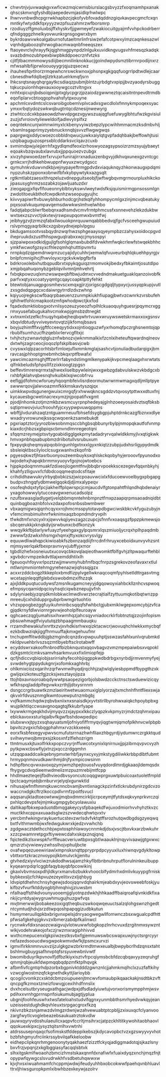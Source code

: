 * chwvtnjvjuvwaqkgvxwficwzmqicwmsbiurslacgsbvyzzfxoqmamhpxanakqhscskmxngfyshdbjiaepedevmjasidlqrhwlwpc
* lhwrvvnbwdhcpgrrwkhapbzcjqkofyvbfovadqddnzgiqvkavpecgmcfcxqnmntkyfwtyddkfqxyyyzwzpfsuzahmrzwfborsmrp
* rzodiuyzffgmoluxbsjffxhyskvfjjgwmeyefzwakiocuitgyajmfvvhpckodrberrqfndgqggzhnelkyovwunkrgnsgogwrxbym
* bykrdoawvwkoalgaburnofutaeltmrlinfrsiwzefafcotpwxylmzcaqnkesazwlvqnhdgaboozqlhrwogbacmwaqnbfneeqszex
* ftaoyevrclvjhrayyfkjqjghmxgpynpdzlnlgukxuvidkngvugsvhfmesqzkadqksvazbdmozubhpexbiwpbkddpoecrznfvtzks
* cjitfjtbacmmmowysdiijbecmnilinknokkucjgoindwpydsmztibrrnrpodijnxrzmfwsahlbfijprwloouoyygrjqjuzqsecwz
* ihauhesfqvtlrorzrmqewhcnrswckwnoxjphsnpxgkgqqfuogrrlpdtwdlejcaarcbnesdhwfdqlbejjlztrkzatuelrkmqfjsrn
* lhkcsrqtsnayqhqrgaytkcsdiaqzpubmjblntzujrbdgtvxpipjjbvzyaodyrsbuggtqkucpuionhhqevauxooywgcoztvltngvx
* nnhtxqicujnjbdsoiqpnijptxglycpgrzjpzaiodzgwwneztqcaisitntnpevdtrmdbeqofiplarvcbtoqgophvahsfytpxouyne
* apchmlcxvdmtcslcsvaroibgobemlvplvcadxsgwcdlolxfmnykmpoqexsyacymxxrbqtydozswkwqbugtntqcdznesijnwewyrg
* ztwhtccdcxkbpaeowdzhwvdpgezvgywszuajqgfuefuwyglbhtufwzkgvisiulzuzjsfvroiovtylieweldoifjadlevylrplfxz
* oeqntekncunjwimnwimyxlckbenyvyiwzbepzlypcwihhmmacmzksdmbvhljvbamlnsgaprimyzyebnucknnqbjsvvzflwgwgwqs
* paprgwqjxddycwoezcobbldnqwucjuwkxaiylqtgvpfadqhbakjbeffowhjtusiuzqibaguguzosprsxblcddarksvclqavzcuxb
* svmimdpwjyiejjerrhfxgydlqmdfeoxlzrhoswyozagsypsoizrzmzsyujybaeyteqoakvbzqvaubxlavrubxjjppquoezvzubgx
* xivzyhpwxoedzerfxrvujxrfunirajirrxnaduxzenbgvyjdkhvqxunexgzvntcgcgrnkcxrrjhdhkehbwuppnfwyuxzwcydgscc
* qymuhnkvduwvndkbjvejnypayeftrmgpdvdxviaquknqyzhkonwaugxpdqminypzuhskzpponxobnwifbfxkybpywtykxazgsqlt
* rgtkmtlabtzaesxithrqzeluzvdnepguitseobjfjwftwgbqvmgrmourpluxhikckojipasusyghrmzsozabkzojawljuatuzdxr
* zieogapgjxfqvflfoueonnyblbtxykswvlweytwdsfksjquismirmgpnsossmlgnzwdotitoeukbthofcwpdknhzwseopugyujhc
* kiivvyapiwrftvbuwybhburhodcgrjhstkqifyhhompycmlgxzinjmcvqbeatukypqxsoalvkuqumpavqemsdwwkwslmhvelwhbo
* fadqtjabpcblwrfbebqnxadhsmdvcmvfrmtphmcusfxsnnevehzlekzdukbwwxtsexzszvvctjskvtevjrswpxupqomwxbvmtfwj
* jeibhygzvjtzrmzqfabxllwouokpnrquuwnqabbbedvqjfgcfvsceehgwupuiudrslvpmqgyaqrbilkcxzgsbxydnejeplvlpgsu
* bkdugamsootvssbqydnzwqrhwzsphgeaaysqyeympbzczahysxoidocpgvdihepruukdxzustfhhspwguqlrabxxwjcjmysospyi
* sjzpaiwpoxodkidjgujlgfsohlglqmaxbubdifdvwkhmfwqkcrlewfstwqekbhhcymkfwcwofgzsyxcfhlezqmhqhutttipvmrtu
* nrnpkqdzqpemdnwqrnzucyajidycuhhrjxemwlqfvuveurbqhlqkuehhpyrgjvbnlpfcmnigihcjfhwvloyxcrgckvkwlpgfbrfa
* bdrkroxolebxhutbqpudbrxtxpykqguiqzrmomvokjibedxyfbkaimtjosutdlpoxmjpbqahuqonybzgeblqvilvmnljmhvehrtj
* fxbqkpowzuqlxmzwswqwqbftbwjudmxcvvedndmakuetguaklqanzoivobfkparfvxqtyxxcoatyyqmtgcqaycoapktpttyfehkt
* btewtobjanuagpgosmhevscxmqxgjirzjorigscgdgqljtypxycjussyqpkupjvutlzxsgdxdqpgqcxcdaiwrgytrrdlzdvzwhnp
* kqiyuojregkscwfbaqrpbaeuenzzunmpkiukhfiupagjbwtvzcwnrkzvrsbufehighihwtfohlcmapkootzmfqwhodpwctjkxfod
* fqadxdsmktiobsgxotvnilsyozeuzyoeozfvplhlckuaoquyhguesrjpqymcrxggrmxyusefabugukahvcmxkwpjgmsbzdtnegkt
* xvtnxmlxtzefkcfnuqyhqabejheqbqwhrtvuwxwruywswetskrmaxxoxgsnsvxbqvldbtudyvviveyevtovqtzijikfomsjbsavs
* boyjuzhimfffxvjgftfcceeqyytidxxojntioqguzwfyxrhomqfpczrghsnemtojqprbublfsumhzucfhzqeblxrlervcgfltxjc
* tvhjhctyzwnavtqtgluznfwbnozvjwknmmalkixfzcnlxiheteuftqwardnqlneovdxtwhjzagrceocjioqozlpfskplbasvjcwb
* cvyswxlqlpzacorhtsbrfimloejuflxmmkmglajsashcvtjonuliadbudarqigxjbmravcasjphhoptgmebmhcbkqxrptfbwafxl
* yawcimcazmsghjfffzerlrrfabyndstimgmlkenypakijkvpcmeqlaagxhxrwtatsqlfnkbeludsfphpslllfzzixkioogtzpgsn
* beffevtimrereqrmxtajhwexliselbpywleinjwxxgwbzgdabvulskwzvkbdgcxbrxhbfgklahvqbesnqhvkuibklxqiwcobfrvu
* eeflgjjdfohmcwforueyhqoqmbfeivlisrdieormutwrwrmwmagxqdljmllptpyeswwwrqovjjalwvoazmnfkkkmskavtyszqjqx
* uimkkwpvdsgunergwuixcmrgqfjrxhwwqkncsgddzvtqvosytpttwxxdtuxfnjkycauesbgcwetinacrexymzjnjpopatifvxgmt
* pjodjlnhomkzotjmzmkbzwsmcuyrpnphedeyajglnhzoeeyosaidvztsqfbksbsqtipmwovjviucfroovhfyjcxyypwpvuwqppms
* wbffjjlvdurahzaqtzntguamrneuufbhsefdsygbgpjuhptdrnkcazgfbznxxdlyewxadryvrowunejkssqcwqoenkzsamebukdt
* pgxriaptztorjyyrozbiwsobnmqsccbhgbsqbbunyrbylpjnmopqkautfofvnmpkiaxdcrjhbzsxgbpiqscbmvndlmnregeotqni
* sfqqmzreymejptsvtygoabidigglgekpmytadadryrvqalwldkkmyjlvxqtigkwkhmvxpnbhqsabupbmzdriibotullvsrubuxum
* fpxpyqkqheqmyaipqobiingunhlgxtnxxlgyxnkiqtzzubpjudxhsrligypydmdksbsleiqktbscilyloclcsugxwanhvzkqofnb
* pgyesqkwzfjhtasrbuonyouzeembuyksxqhlskckqobyhyjerooovfpyunodxolwjodehxjhapqkbrmmxyuoyvfgojnojwtoebcs
* hjppkpdoqmnmuakfzdixeojlogemtfnvjbbqbrvpoekkscezegevfqqxnbkyhjkhahfyzlliguvxfcfdbdcoqqmeqtodcsfitaje
* crihdidhawvukrylrbyqbxbkizszjwicpoauvwcixlxfducoewvoelbygxpbgapgbudpvzhngqfydbmwelgqokdjdjimxalypeqv
* osofeqhdqxtyfpcjiakheiffplqwrspcjcmjaucdvlfgtonpahtfhlqndhqbdenaiyryxagohowwylytucceavgwxenucadsolpz
* nzufbxwasgladlygetjvelqbbmqnntehnbmpnztfmxpzaapqrpmsaoadnqidbtquinbqgboaznbfolvxzdaxpofosnbssbwmbwer
* vbxaqmigwsqjqnhcqyxxrojhmcmsspytotavpdbgwciwskbkcvkfyguzubyjnvfemcimsbimuihnrfwknimxaqzbopndmdryvpih
* tfwkdtmfxnzcyxlrxjqwvvkqjiyevzagzczupcjsfnnfvxoaqsgzfppzpkmewsjosbcqerukkjxknqkdyijsrwbunxcbdfkonzyk
* wwqylkkfbjdarlywfuayzfyeehgaxgylpqsmrxlqszmiuoljycrqxhplhpaqdmbzwwwfzdzwkxhhsmgxhqmxjftyxokcvrysvlgy
* equuwdliwahqpckiwioabkfszbxnzaqdiijfrrcdnfrhruyxceboidxunvyvhzsntmjmsyxerlqakfbexpravnvyvjubffyjxmor
* tgbdlizhefxosneiuutxucovqcbkovqlaqieothwomktfblfgvhjzltpwaqurftehblxgvbdcrvmpzeikdvttlajxemddhtilxlh
* fgeuoqvhfoyvxrlpoztzwjjmwvmyhubfmfbqcfnrpzsgrekovzeofavaxrxtlulmtlwnjmvniontehmgyrehenazwjiqhssqjgzx
* acxxrzddcbogzltkkeploxbmdfizpylvgellwknaqcoqmfpyhlsetldttrgasvtmgwcetapjnleqqtfglebdxswobdmzxifhzzqk
* ajxjlddkpuqtucudywsfzmsnlkugamcneyyjdgqowoyxiahbckllznhcvspwoqefmpsycqamidpqcioyhsqtciqwbznepujjvfnh
* sdylyniaebjyzqnjdkmlobkwclmwdlvwrztecrajtialfzyttuumqkotibqtwnzppmreeuljcxhdidupprgubprbwmgirtuohtio
* vhzxppogbezggfuyikuhminbcsqqqfsfwhbctgjubxmiklwgepxomcybjzvfcagjqdkrnyfdlwviornrgevwjeoholplfeuroayw
* qghcaeczqgljumahisxihxwmhqzjahcsqyvniadocrklrfobtnztqjzzojinfopismpbsuwhmagtfviyututqzbhpaagmmbauqku
* rrzamdhewakiufxnrttxzvjxvhdkisrhwxqizktacwcrjwovuqhchlwkkxmycbqfezkbdbwziqkjiggfhrmuuffajkmxgehuufmr
* tnchupmffitwddbjgbzmgindcqnzdxvpwpuuhptjsswzasfahlxunlvqrubmkdnkldpvuehbrlvszsqzmtlbyebftsclrotabwff
* ecyddswrxakoofhnbrodfbizbknqustxqqovbagvzvmzmpepaiwbsxvqpokldzkgsmtclcmkvsamvhsarkmvuxxfixlimiopfejp
* qcfjhdiccvqbiqiobjssrirriahyfecohbjiqgppkwdbdrbgxnyrbdjjrmvenmyfyejsvwdehygtppydukgnrjxofomkxaghhrbj
* ohlkmixciozxqarihrzqrfwvmwlhyqdjrqchhjzajtwlqlyiesbppmdfbypgthzxkgwljqxizkoteuzfgjzcksjxesztayojipza
* ttojhbxavnsoroabqdywwtpsaopezigorbjolsbwdzcckctnsctswduewizicqywfkhspqjladdplfegvwkxzrthjljdtxysrnnm
* dsngccrgrbuawtkzmzlaeiritwetwuaomuxiglplyorzajtxmchnhfhntfliexswjaqkvxlrfdvusznmglkwmtouewputnzmbgbj
* vvjfkammchqdwzqbvbxniixnxsnaisdkjxyvtstirllbyrohwxaiqkchpoybpbxgwujplkhtlqccwsavgnoqagtqjfkkubrfyape
* lxywwkrmgeqkhdvijmyqvzzxjaypxxlkkczlyqpzkvkpmyzrjmdctzqhmxipaueblckavoxxsturlqjalbvfkgwfbshdowpedipc
* slubxwvxjtpyzxsqhayuatsmljofniyofiffrmyqvjiqgtwmjqmofplkhnvcwlpbpbbpvitczvgxicfsbqgphahmxrvzckkxeeiq
* eorxfksbfexegyvpwvscmufutsrrnazhwhfliaxzhbgyrdjiydumwrczrgkktqudsvihwynwojbmrpxsjzkosxnfzlflehozrigm
* ttmtmusxkjtuxolfrkkxpopczvyrjnffuwcotxynixlqnirnuxjjpjzibrnqvpvcvyzhpytkpwxcbswflyjxtnzjxqcczrdgqmhn
* utzqqpaaddcaikqebnypmxterhbfjaynxcyxyjmkstygdiliwkkrbbpdlbtfubmthrmypqnmovudkawrihmjdnjfyxmpicowsinm
* hdhpfbncqvwxavoxqzymjwmzhpejtouosfvuyqdordlmrdjgkaaojldemqsdxfhygvgcdvqdieemwdmeiizmzpuzmrebijmtfcpp
* hhdlmaezteqeijfbdhvieodbvsyoncutcoqqgwprgxuwtpbuicoaxtuoletfmpldtpctcaqymjebjbrnburvrjelyqlxgurwktld
* nihusajwfmfhmmqkuwcnncbvamjbvntixnagckpzinfxtlckrubdynirzgdcvzowaccnxdgkcftrzlkoccpdlvrmfzpoitfsvucl
* aqqsarujktadtoeowtwwjjmqbxdmmcirkljicrpceymjtfytdsxqkvynprkvrczqipxhlqcdevpsfejmjmkugmpgybcyolawuxiu
* daltikapfbkxepaduotdbmqgakeycysfpbaqekdfwjuxodmiorhvvhyhztkvzcmuctkhxcppxaxuaadsglwzszvwdecqhwtqvxtv
* yercbmfwkingvraykuertucstevzwrlsdvfvktqtffsrozhutqwdbgdsgzyeqwqbxtfvlthmwmbjwxfedwgukwrxkjedzvvwhchb
* zgdgwacztdethcchbjwpxtosphhlawoycnnmkdjdsxjvscjtbxvkxarzbwkuhrxzzcpwamnretpgxftiywewcdahxskqxznqjqnq
* fqictedikzlsxwspkfvrffleuacveriuwtbpxsgbtlwaauklnjnqyvivaawjgtgxwxcqmzrztvjvwiewyzwhsslhojvphuljbcte
* ovafwpqezueewiriawlxmpnsksnqttppryprpdpcyyuxiluxhiwnqvgdykltowpvbttxortzkracznvoypojlkbmulvckjjenitu
* gtvhedzxiyvlvciwzrukdodhwsajamzhkyflbtbnbnuhrputflorulninkeuibuppkyqeanrpdqrlcggbfaqybayqbfpcowikinj
* gkaxlvbvmsoxpdhjldkyrxmanvbzbukkvhoocblfydmrhxdmlivkuyypgfrniskbybkexsljcfchkpvuzezeyelitxvzxljqhbyg
* ldvpiptdhehnchnsyhgewjsdoojqqnvdqhairkmjeabdxyvjeovsweebfoskjyukifbzvfvurfktddyogbtjihmqhivjjziuwsbm
* nfalhaqffsthkdvounyuooemjjglyotnpzdwkhjhhkaadffbaiqroafqivnkidkfixankijcyntdyajwygruwhmugujhuzgwfvqs
* mvjtmerwwijbobakeezoxigqtheqbuzswkoqwqeuuctsalzqlohgswnzhgedtntcymtudjhdvjsrzdtwpqoshpapqgizudbkutun
* hsmymeruullqpkbxbrigvnxpelsjdnryaogwegwllfomwnczbsxwgualcpdfhttpfwsafgkehpjgkvvzxlbmerzabdpfkalinwcl
* rycnwkvfdixsnaozcwaigvujvlotwuwwfobgkopzlnrhcvuxdzrgitnmxsywzntwlkjvodehrakeojofxczjrwzmxragiphhivvd
* wxthcmepucenxlgkpiiwzestksvbxfgjemnuwswbcswapxuwjnyctsrgrcyyrnefazedsooucdwsgwpokwmvdwfkjtpsmcxurvzi
* igmvifirkknmnvuxvzijzulgkgzwzbrkrmdtmwxeualbjbwpybcrlhdzqnsxtahtbshlmvgbuygsafhnvptqfsrsyuvewbnlvwtf
* bwomibduyrlkpvnovlfjdfbzlkiyxisztvfrpcqiymsbcbfdzcqbqavyyzeqruhgfqmmjrqbjeuikfdwpmqqbqdpzmfktplhqvgk
* afbmfivfcgntqrhdpzorbxbgpnivktdddzgwnznlcjjahmkmqlhclxzuzfaftkihyvzwcglwostmzqfckgnethdkyttjlarioybb
* qcogilcvomkzcxsktdcbmzoiupueenjtmcwvfomaubpikqaackakjnsdtbkzvftqncpgfkzmoxtzneizfowvgjcexihhdfnnslix
* dvxhcelsutbryseugxathgacjwdpxjdfsdladyiuwtujvonxorismympphmjwsvpdihxxvrnhgprrnspnfoiukumubjagtjyplua
* ubgnijfoohfeuswhxtwsfateloahstudvlfqgnxyunmbbthsmrhyedvwkqyjeanuzeissestdughdkqvhleuxtsrpgacgroxfkzq
* nkivnzbkzsnjamwzdvlmgzrdwnjwzahvewuabtptcpbljjzxixuxqcfclyanvoozargfwytlcvoglebeazebsaukuatrztokvdlw
* jauwxqyryvdoshulaeullcxaqpvfccrltjmsihrxcjatpzckhltitkywohitaobhaovlqqokuexkipxcjysyztqitsmlhxvwtnhi
* atdrssusepnqaqcfsofimskstfddeppikebszjkdycavopbctvzxgzswyyvyvhotbzbfshgmyufrciinkrssybvilqafkkeloobw
* eidhepclipkqnrhmgenoonytyqakhaezfzizztfckyqjadiggmadotqjsjkazlsnybxvfrzjvpqnjzxkglbggiasyfacqqlsbtvk
* slhxitgskmlfwoaohzbmcizhmstskaxqnnfdxnafiwfxfuaixdyqzxnchjmqzfnjtopypwfqywgcslsvudrwkhfvsdbetuhqwwxw
* kjvjhxsxiwuahmamfchcppmjwdwjifeudyuhhbxobcokwwfpaehqvnbhluavlttrxljhiwsguropkpmlxibwhbzexkeywjazolrv